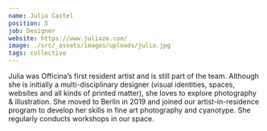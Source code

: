 ```yaml
---
name: Julia Castel
position: 5
job: Designer
website: https://www.juliaze.com/
image: ./src/_assets/images/uploads/julia.jpg
tags: collective
---
```

Julia was Officina’s first resident artist and is still part of the team. Although she is initially a multi-disciplinary designer (visual identities, spaces, websites and all kinds of printed matter), she loves to explore photography & illustration. She moved to Berlin in 2019 and joined our artist-in-residence program to develop her skills in fine art photography and cyanotype. She regularly conducts workshops in our space.